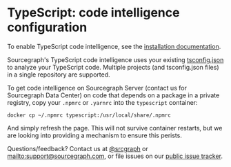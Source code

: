 # TypeScript: code intelligence configuration

To enable TypeScript code intelligence, see the [installation documentation](/docs/code-intelligence/install).

Sourcegraph's TypeScript code intelligence uses your existing [tsconfig.json](http://www.typescriptlang.org/docs/handbook/tsconfig-json.html) to analyze your TypeScript code. Multiple projects (and tsconfig.json files) in a single repository are supported.

To get code intelligence on Sourcegraph Server (contact us for Sourcegraph Data Center) on code that depends on a package in a private registry, copy your `.npmrc` or `.yarnrc` into the `typescript` container:

```
docker cp ~/.npmrc typescript:/usr/local/share/.npmrc
```

And simply refresh the page. This will not survive container restarts, but we are looking into providing a mechanism to ensure this perists.

Questions/feedback? Contact us at [@srcgraph](https://twitter.com/srcgraph) or <mailto:support@sourcegraph.com>, or file issues on our [public issue tracker](https://github.com/sourcegraph/issues/issues).
